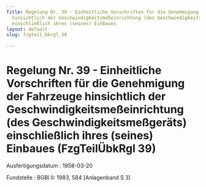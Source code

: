 ```yaml
---
Title: Regelung Nr. 39 - Einheitliche Vorschriften für die Genehmigung der Fahrzeuge
  hinsichtlich der Geschwindigkeitsmeßeinrichtung (des Geschwindigkeitsmeßgeräts)
  einschließlich ihres (seines) Einbaues
layout: default
slug: fzgteil_bkrgl_39

---
```


# Regelung Nr. 39 - Einheitliche Vorschriften für die Genehmigung der Fahrzeuge hinsichtlich der Geschwindigkeitsmeßeinrichtung (des Geschwindigkeitsmeßgeräts) einschließlich ihres (seines) Einbaues (FzgTeilÜbkRgl 39)

Ausfertigungsdatum
:   1958-03-20

Fundstelle
:   BGBl II: 1983, 584 [Anlagenband S 3]

